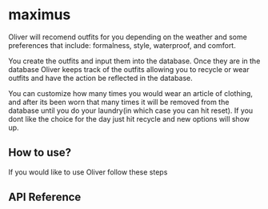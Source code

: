 # maximus
Oliver will recomend outfits for you depending on the weather and some preferences that include: formalness, style, waterproof, and comfort.

You create the outfits and input them into the database. Once they are in the database Oliver keeps track of the outfits allowing you to recycle or wear outfits and have the action be reflected in the database. 

You can customize how many times you would wear an article of clothing, and after its been worn that many times it will be removed from the database until you do your laundry(in which case you can hit reset). If you dont like the choice for the day just hit recycle and new options will show up.

## How to use?
If you would like to use Oliver follow these steps

## API Reference


